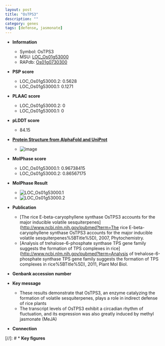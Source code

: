 ```yaml
---
layout: post
title: "OsTPS3"
description: ""
category: genes
tags: [defense, jasmonate]
---
```


* **Information**  
    + Symbol: OsTPS3  
    + MSU: [LOC_Os01g53000](http://rice.plantbiology.msu.edu/cgi-bin/ORF_infopage.cgi?orf=LOC_Os01g53000)  
    + RAPdb: [Os01g0730300](http://rapdb.dna.affrc.go.jp/viewer/gbrowse_details/irgsp1?name=Os01g0730300)  

* **PSP score**  
    + LOC_Os01g53000.2: 0.5628 
    + LOC_Os01g53000.1: 0.1271 

* **PLAAC score**  
    + LOC_Os01g53000.2: 0 
    + LOC_Os01g53000.1: 0 

* **pLDDT score**
    + 84.15

* **[Protein Structure from AlphaFold and UniProt](https://www.uniprot.org/uniprotkb/Q7F6J7/entry#structure)**
    + ![image](https://ricepsp.github.io/images/Q7/AF-Q7F6J7-F1.png)

* **MolPhase score**
    + LOC_Os01g53000.1: 0.96738415
    + LOC_Os01g53000.2: 0.86567175

* **MolPhase Result**
    + ![LOC_Os01g53000.1](https://304243504.github.io/Pictures/LOC_Os01g/LOC_Os01g53000.1.png)
    + ![LOC_Os01g53000.2](https://304243504.github.io/Pictures/LOC_Os01g/LOC_Os01g53000.2.png)

* **Publication**  
    + [The rice E-beta-caryophyllene synthase OsTPS3 accounts for the major inducible volatile sesquiterpenes](http://www.ncbi.nlm.nih.gov/pubmed?term=The rice E-beta-caryophyllene synthase OsTPS3 accounts for the major inducible volatile sesquiterpenes%5BTitle%5D), 2007, Phytochemistry.
    + [Analysis of trehalose-6-phosphate synthase TPS gene family suggests the formation of TPS complexes in rice](http://www.ncbi.nlm.nih.gov/pubmed?term=Analysis of trehalose-6-phosphate synthase TPS gene family suggests the formation of TPS complexes in rice%5BTitle%5D), 2011, Plant Mol Biol.

* **Genbank accession number**  

* **Key message**  
    + These results demonstrate that OsTPS3, an enzyme catalyzing the formation of volatile sesquiterpenes, plays a role in indirect defense of rice plants
    + The transcript levels of OsTPS3 exhibit a circadian rhythm of fluctuation, and its expression was also greatly induced by methyl jasmonate (MeJA)

* **Connection**  

[//]: # * **Key figures**  


